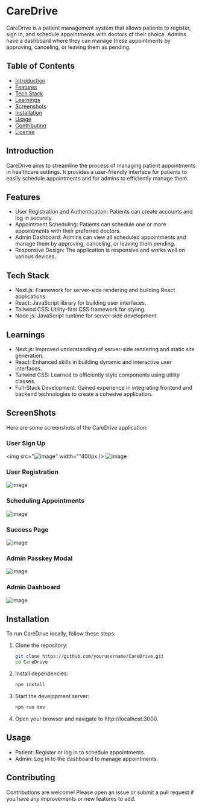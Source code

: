 # CareDrive

CareDrive is a patient management system that allows patients to register, sign in, and schedule appointments with doctors of their choice. Admins have a dashboard where they can manage these appointments by approving, canceling, or leaving them as pending.

## Table of Contents

- [Introduction](#introduction)
- [Features](#features)
- [Tech Stack](#tech-stack)
- [Learnings](#learnings)
- [Screenshots](#screenshots)
- [Installation](#installation)
- [Usage](#usage)
- [Contributing](#contributing)
- [License](#lisence)

## Introduction

CareDrive aims to streamline the process of managing patient appointments in healthcare settings. It provides a user-friendly interface for patients to easily schedule appointments and for admins to efficiently manage them.

## Features

- User Registration and Authentication: Patients can create accounts and log in securely.
- Appointment Scheduling: Patients can schedule one or more appointments with their preferred doctors.
- Admin Dashboard: Admins can view all scheduled appointments and manage them by approving, canceling, or leaving them pending.
- Responsive Design: The application is responsive and works well on various devices.

## Tech Stack

- Next.js: Framework for server-side rendering and building React applications.
- React: JavaScript library for building user interfaces.
- Tailwind CSS: Utility-first CSS framework for styling.
- Node.js: JavaScript runtime for server-side development.

## Learnings

- Next.js: Improved understanding of server-side rendering and static site generation.
- React: Enhanced skills in building dynamic and interactive user interfaces.
- Tailwind CSS: Learned to efficiently style components using utility classes.
- Full-Stack Development: Gained experience in integrating frontend and backend technologies to create a cohesive application.

## ScreenShots

Here are some screenshots of the CareDrive application:

### User Sign Up
<img src="![image](https://github.com/user-attachments/assets/d7f7d961-79fb-4958-9017-1d44d4e774ac)" width=""400px />
![image](https://github.com/user-attachments/assets/d7f7d961-79fb-4958-9017-1d44d4e774ac)


### User Registration
![image](https://github.com/user-attachments/assets/aecf168c-5af5-4fea-ab7d-ac6720dd356c)


### Scheduling Appointments
![image](https://github.com/user-attachments/assets/91d4f917-6ddd-4ce3-998e-b6d84342087b)

### Success Page
![image](https://github.com/user-attachments/assets/87ddd714-cf3f-4947-9196-49604cf14aa6)

### Admin Passkey Modal
![image](https://github.com/user-attachments/assets/c7238ad3-56a7-4b2b-bace-1928c59216d0)

### Admin Dashboard
![image](https://github.com/user-attachments/assets/94019748-6c03-4929-9de8-84876385bd6f)


## Installation

To run CareDrive locally, follow these steps:
1. Clone the repository:
   ```bash
   git clone https://github.com/yourusername/CareDrive.git
   cd CareDrive
2. Install dependencies:
   ```bash
   npm install
3. Start the development server:
   ```bash
   npm run dev
4. Open your browser and navigate to http://localhost:3000.

## Usage

- Patient: Register or log in to schedule appointments.
- Admin: Log in to the dashboard to manage appointments.

## Contributing

Contributions are welcome! Please open an issue or submit a pull request if you have any improvements or new features to add.
